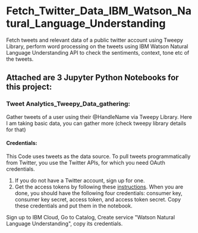 # Fetch_Twitter_Data_IBM_Watson_Natural_Language_Understanding
Fetch tweets and relevant data of a public twitter account using Tweepy Library, perform word processing on the tweets using IBM Watson Natural Language Understanding API to check the sentiments, context, tone etc of the tweets.

## Attached are 3 Jupyter Python Notebooks for this project:
### Tweet Analytics_Tweepy_Data_gathering:
Gather tweets of a user using their @HandleName via Tweepy Library. Here I am taking basic data, you can gather more (check tweepy library details for that)

#### Credentials:
This Code uses tweets as the data source. To pull tweets programmatically from Twitter, you use the Twitter APIs, for which you need OAuth credentials.
1. If you do not have a Twitter account, sign up for one.
2. Get the access tokens by following these [instructions](https://developer.twitter.com/en/docs/basics/authentication/guides/access-tokens). When you are done, you should have the following four credentials: consumer key, consumer key secret, access token, and access token secret. Copy these credentials and put them in the notebook.

Sign up to IBM Cloud, Go to Catalog, Create service "Watson Natural Language Understanding", copy its credentials.

